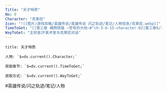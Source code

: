 ```yaml
---
Title: "天才特质"
No: 0
Character: "克莱菈"
Icon: "![[图片/游戏攻略/英雄传说/英雄传说 闪之轨迹/笔记/人物信息/克莱菈.webp]]"
TimeToGet: "[[第三章 横跨铁路 ~苍穹的大地~#^ch-3-6-15-character-02|第三章6/15]]"
WayToGet: "主校舍2F美术室与克莱菈对话"
---
```

```ad-note
title: 天才特质

人物: `$=dv.current().Character;`

获取章节: `$=dv.current().TimeToGet;`

获取方式: `$=dv.current().WayToGet;`

```

#英雄传说/闪之轨迹/笔记/人物